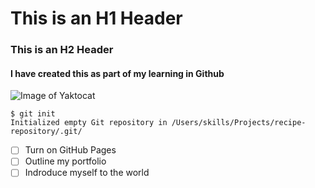 # This is an H1 Header
### This is an H2 Header
#### I have created this as part of my learning in Github
![Image of Yaktocat](https://octodex.github.com/images/yaktocat.png)

```
$ git init
Initialized empty Git repository in /Users/skills/Projects/recipe-repository/.git/
```
- [ ] Turn on GitHub Pages
- [ ] Outline my portfolio
- [ ] Indroduce myself to the world
